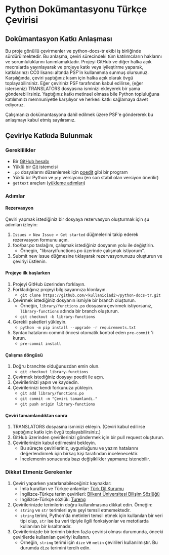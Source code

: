 # Python Dokümantasyonu Türkçe Çevirisi

## Dokümantasyon Katkı Anlaşması

Bu proje gönüllü çevirmenler ve python-docs-tr ekibi iş birliğinde sürdürülmektedir. Bu anlaşma, çeviri sürecindeki tüm katılımcıların haklarını ve sorumluluklarını tanımlamaktadır. Projeyi GitHub ve diğer halka açık mecralarda yayınlayarak ve projeye katkı veya iyileştirme yaparak, katkılarınızı CC0 lisansı altında PSF'in kullanımına sunmuş olursunuz. Karşılığında, çeviri yaptığınız kısım için halka açık olarak övgü toplayabilirsiniz. Eğer çeviriniz PSF tarafından kabul edilirse, (eğer isterseniz) TRANSLATORS dosyasına isminizi ekleyerek bir yama gönderebilirsiniz. Yaptığınız katkı metinsel olmasa bile Python topluluğuna katılımınızı memnuniyetle karşılıyor ve herkesi katkı sağlamaya davet ediyoruz.

Çalışmanızı dokümantasyona dahil edilmek üzere PSF'e göndererek bu anlaşmayı kabul etmiş sayılırsınız.

## Çeviriye Katkıda Bulunmak

### Gereklilikler

- Bir [GitHub hesabı](https://github.com)
- Yüklü bir [Git](https://git-scm.com/) istemcisi
- ``.po`` dosyalarını düzenlemek için [poedit](https://poedit.net/) gibi bir program
- Yüklü bir Python ve ``pip`` versiyonu (en son stabil olan versiyon önerilir)
- ``gettext`` araçları ([yükleme adımları](wiki/gettext.md))

### Adımlar

#### Rezervasyon

Çeviri yapmak istediğiniz bir dosyaya rezervasyon oluşturmak için şu adımları izleyin:

1. `Issues > New Issue > Get started` düğmelerini takip ederek rezervasyon formunu açın.
2. foo/bar.po taslağını, çalışmak istediğiniz dosyanın yolu ile değiştirin.
   - Örnegin, "library/functions.po üzerinde çalışmak istiyorum".
3. Submit new issue düğmesine tıklayarak rezervasyonunuzu oluşturun ve çeviriyi üstlenin.

#### Projeye ilk başlarken

1. Projeyi GitHub üzerinden forklayın.
2. Forkladığınız projeyi bilgisayarınıza klonlayın.
   - ``git clone https://github.com/<kullaniciadi>/python-docs-tr.git``
3. Çevirmek istediğiniz dosyanın ismiyle bir branch oluşturun.
   - Örneğin, ``library/functions.po`` dosyasını çevirmek istiyorsanız, ``library-functions`` adında bir branch oluşturun.
   - ``git checkout -b library-functions``
4. Gerekli paketleri yükleyin.
   - ``python -m pip install --upgrade -r requirements.txt``
5. Syntax hatalarını commit öncesi otomatik kontrol eden ``pre-commit`` 'i kurun.
   - ``pre-commit install``


#### Çalışma döngüsü

1. Doğru branchte olduğunuzdan emin olun.
   - ``git checkout library-functions``
2. Çevirmek istediğiniz dosyayı poedit ile açın.
3. Çevirilerinizi yapın ve kaydedin.
4. Çevirilerinizi kendi forkunuza yükleyin.
   - ``git add library/functions.po``
   - ``git commit -m "Çeviri tamamlandı."``
   - ``git push origin library-functions``


#### Çeviri tamamlandıktan sonra

1. TRANSLATORS dosyasına isminizi ekleyin. (Çeviri kabul edilirse yaptığınız katkı için övgü toplayabilirsiniz.)
2. GitHub üzerinden çevirilerinizi göndermek için bir pull request oluşturun.
3. Çevirilerinizin kabul edilmesini bekleyin.
   - Bu süreçte çevirileriniz, uygunluğunu ve yazım hatalarını değerlendirmek için birkaç kişi tarafından incelenecektir.
   - İncelemenin sonucunda bazı değişiklikler yapmanız istenebilir.

### Dikkat Etmeniz Gerekenler

1. Çeviri yaparken yararlanabileceğiniz kaynaklar:
   - İmla kuralları ve Türkçe anlamlar: [Türk Dil Kurumu](https://sozluk.gov.tr/)
   - İngilizce-Türkçe terim çevirileri: [Bilkent Üniversitesi Bilişim Sözlüğü](http://cayfer.bilkent.edu.tr/~cayfer/bilisim-sozlugu/tbd-ing-trk-sozluk.htm)
   - İngilizce-Türkçe sözlük: [Tureng](https://tureng.com/en/turkish-english)
2. Çevirilerinizde terimlerin doğru kullanılmasına dikkat edin. Örneğin:
   - ``string`` ve ``str`` terimleri aynı şeyi temsil etmemektedir.
   - ``string`` terimi, Python'da metinleri temsil etmek için kullanılan bir veri tipi olup, ``str`` ise bu veri tipiyle ilgili fonksiyonlar ve metotlarda kullanılan bir kısaltmadır.
3. Çevirilerinizde bir terimin birden fazla çevirisi olması durumunda, önceki çevirilerde kullanılan çeviriyi kullanın.
   - Örneğin, ``string`` terimi için ``dize`` ve ``metin`` çevirileri kullanılmıştır. Bu durumda ``dize`` terimini tercih edin.
